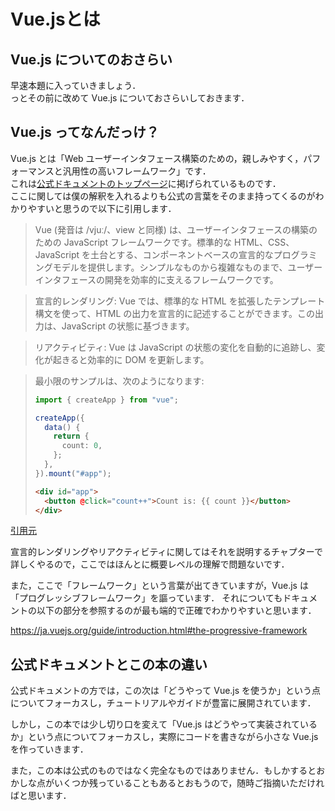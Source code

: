 # Vue.jsとは

## Vue.js についてのおさらい

早速本題に入っていきましょう．  
っとその前に改めて Vue.js についておさらいしておきます．

## Vue.js ってなんだっけ？

Vue.js とは「Web ユーザーインタフェース構築のための，親しみやすく，パフォーマンスと汎用性の高いフレームワーク」です．  
これは[公式ドキュメントのトップページ](https://ja.vuejs.org/)に掲げられているものです．  
ここに関しては僕の解釈を入れるよりも公式の言葉をそのまま持ってくるのがわかりやすいと思うので以下に引用します．

> Vue (発音は /vjuː/、view と同様) は、ユーザーインタフェースの構築のための JavaScript フレームワークです。標準的な HTML、CSS、JavaScript を土台とする、コンポーネントベースの宣言的なプログラミングモデルを提供します。シンプルなものから複雑なものまで、ユーザーインタフェースの開発を効率的に支えるフレームワークです。

> 宣言的レンダリング: Vue では、標準的な HTML を拡張したテンプレート構文を使って、HTML の出力を宣言的に記述することができます。この出力は、JavaScript の状態に基づきます。

> リアクティビティ: Vue は JavaScript の状態の変化を自動的に追跡し、変化が起きると効率的に DOM を更新します。

> 最小限のサンプルは、次のようになります:
>
> ```ts
> import { createApp } from "vue";
>
> createApp({
>   data() {
>     return {
>       count: 0,
>     };
>   },
> }).mount("#app");
> ```
>
> ```html
> <div id="app">
>   <button @click="count++">Count is: {{ count }}</button>
> </div>
> ```

[引用元](https://ja.vuejs.org/guide/introduction.html#what-is-vue)

宣言的レンダリングやリアクティビティに関してはそれを説明するチャプターで詳しくやるので，ここではほんとに概要レベルの理解で問題ないです．

また，ここで「フレームワーク」という言葉が出てきていますが，Vue.js は「プログレッシブフレームワーク」を謳っています．
それについてもドキュメントの以下の部分を参照するのが最も端的で正確でわかりやすいと思います．

https://ja.vuejs.org/guide/introduction.html#the-progressive-framework

## 公式ドキュメントとこの本の違い

公式ドキュメントの方では，この次は「どうやって Vue.js を使うか」という点についてフォーカスし，チュートリアルやガイドが豊富に展開されています．

しかし，この本では少し切り口を変えて「Vue.js はどうやって実装されているか」という点についてフォーカスし，実際にコードを書きながら小さな Vue.js を作っていきます．

また，この本は公式のものではなく完全なものではありません．もしかするとおかしな点がいくつか残っていることもあるとおもうので，随時ご指摘いただければと思います．
